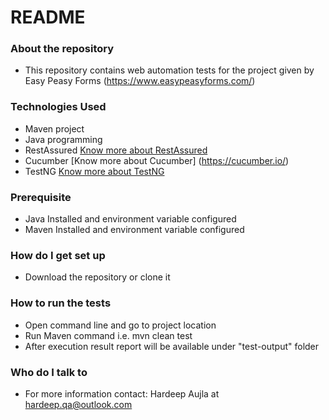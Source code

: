 # README #

### About the repository ###
* This repository contains web automation tests for the project given by Easy Peasy Forms (https://www.easypeasyforms.com/) 

### Technologies Used ###
* Maven project
* Java programming
* RestAssured [Know more about RestAssured](http://rest-assured.io/)
* Cucumber [Know more about Cucumber] (https://cucumber.io/)
* TestNG [Know more about TestNG](https://testng.org/doc/index.html)

### Prerequisite ###
* Java Installed and environment variable configured
* Maven Installed and environment variable configured

### How do I get set up ###
* Download the repository or clone it

### How to run the tests ###
* Open command line and go to project location
* Run Maven command i.e. mvn clean test
* After execution result report will be available under "test-output" folder

### Who do I talk to ###
* For more information contact: Hardeep Aujla at [hardeep.qa@outlook.com](mailto:hardeep.aujla@outlook.com)